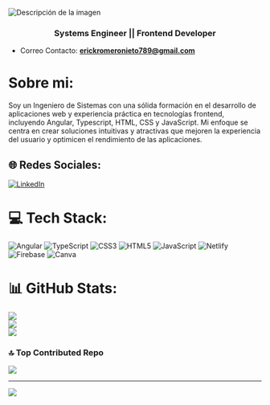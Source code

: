 ![Descripción de la imagen](https://drive.google.com/uc?id=1EFgB9Ek9dU5jbGmPyT9N1M-ri3sDjY56)

<h3 align="center">Systems Engineer || Frontend Developer </h3>

- Correo Contacto: **erickromeronieto789@gmail.com**

# Sobre mi:
Soy un Ingeniero de Sistemas con una sólida formación en el desarrollo de aplicaciones web y experiencia práctica en tecnologías frontend, incluyendo Angular, Typescript, HTML, CSS y JavaScript. Mi enfoque se centra en crear soluciones intuitivas y atractivas que mejoren la experiencia del usuario y optimicen el rendimiento de las aplicaciones.


## 🌐 Redes Sociales:
[![LinkedIn](https://img.shields.io/badge/LinkedIn-%230077B5.svg?logo=linkedin&logoColor=white)](https://www.linkedin.com/in/erick-romero-nieto-a38786272/)

# 💻 Tech Stack:
![Angular](https://img.shields.io/badge/angular-%23DD0031.svg?style=flat&logo=angular&logoColor=white) ![TypeScript](https://img.shields.io/badge/typescript-%23007ACC.svg?style=flat&logo=typescript&logoColor=white) ![CSS3](https://img.shields.io/badge/css3-%231572B6.svg?style=flat&logo=css3&logoColor=white) ![HTML5](https://img.shields.io/badge/html5-%23E34F26.svg?style=flat&logo=html5&logoColor=white) ![JavaScript](https://img.shields.io/badge/javascript-%23323330.svg?style=flat&logo=javascript&logoColor=%23F7DF1E) ![Netlify](https://img.shields.io/badge/netlify-%23000000.svg?style=flat&logo=netlify&logoColor=#00C7B7) ![Firebase](https://img.shields.io/badge/Firebase-039BE5?style=flat&logo=Firebase&logoColor=white) ![Canva](https://img.shields.io/badge/Canva-%2300C4CC.svg?style=flat&logo=Canva&logoColor=white)
# 📊 GitHub Stats:
![](https://github-readme-stats.vercel.app/api?username=Erickroni19&theme=tokyonight&hide_border=false&include_all_commits=true&count_private=true)<br/>
![](https://github-readme-streak-stats.herokuapp.com/?user=Erickroni19&theme=tokyonight&hide_border=false)<br/>
![](https://github-readme-stats.vercel.app/api/top-langs/?username=Erickroni19&theme=tokyonight&hide_border=false&include_all_commits=true&count_private=true&layout=compact)

### 🔝 Top Contributed Repo
![](https://github-contributor-stats.vercel.app/api?username=Erickroni19&limit=5&theme=nord&combine_all_yearly_contributions=true)

---
[![](https://visitcount.itsvg.in/api?id=Erickroni19&icon=5&color=1)](https://visitcount.itsvg.in)

<!-- Proudly created with GPRM ( https://gprm.itsvg.in ) -->

